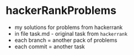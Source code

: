 # hackerRankProblems
- my solutions for problems from hackerrank
- in file task.md - original task from `hackerrank`
- each branch = another pack of problems
- each commit = another task

